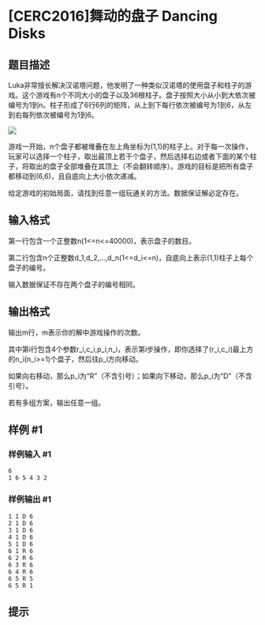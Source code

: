 # [CERC2016]舞动的盘子 Dancing Disks

## 题目描述

Luka非常擅长解决汉诺塔问题，他发明了一种类似汉诺塔的使用盘子和柱子的游戏。这个游戏有n个不同大小的盘子以及36根柱子。盘子按照大小从小到大依次被编号为1到n。柱子形成了6行6列的矩阵，从上到下每行依次被编号为1到6，从左到右每列依次被编号为1到6。



 ![](https://cdn.luogu.com.cn/upload/pic/4686.png) 

游戏一开始，n个盘子都被堆叠在左上角坐标为(1,1)的柱子上。对于每一次操作，玩家可以选择一个柱子，取出最顶上若干个盘子，然后选择右边或者下面的某个柱子，将取出的盘子全部堆叠在其顶上（不会翻转顺序）。游戏的目标是把所有盘子都移动到(6,6)，且自底向上大小依次递减。


给定游戏的初始局面，请找到任意一组玩通关的方法。数据保证解必定存在。


## 输入格式

第一行包含一个正整数n(1<=n<=40000)，表示盘子的数目。

第二行包含n个正整数d\_1,d\_2,...,d\_n(1<=d\_i<=n)，自底向上表示(1,1)柱子上每个盘子的编号。

输入数据保证不存在两个盘子的编号相同。


## 输出格式

输出m行，m表示你的解中游戏操作的次数。

其中第i行包含4个参数r\_i,c\_i,p\_i,n\_i，表示第i步操作，即你选择了(r\_i,c\_i)最上方的n\_i(n\_i>=1)个盘子，然后往p\_i方向移动。

如果向右移动，那么p\_i为“R”（不含引号）；如果向下移动，那么p\_i为“D”（不含引号）。

若有多组方案，输出任意一组。


## 样例 #1

### 样例输入 #1
```
6
1 6 5 4 3 2
```

### 样例输出 #1

```
1 1 D 6
2 1 D 6
3 1 D 6
4 1 D 6
5 1 D 6
6 1 R 6
6 2 R 6
6 3 R 6
6 4 R 6
6 5 R 5
6 5 R 1
```

## 提示


